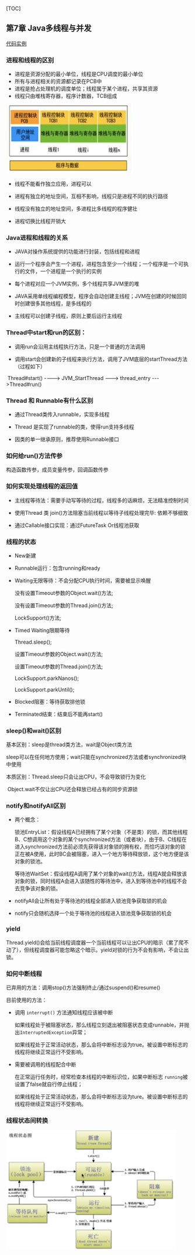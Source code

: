[TOC]

## 第7章 Java多线程与并发

[代码实例](../src/com/examples/java/thread)

### 进程和线程的区别

* 进程是资源分配的最小单位，线程是CPU调度的最小单位
* 所有与进程相关的资源都记录在PCB中
* 进程是抢占处理机的调度单位；线程属于某个进程，共享其资源
* 线程只由堆栈寄存器，程序计数器，TCB组成

<img src="public/7.Java多线程与并发/image-20201105024922541.png" alt="image-20201105024922541" style="zoom:50%;" />

* 线程不能看作独立应用，进程可以

* 进程有独立的地址空间，互相不影响，线程只是进程不同的执行路径

* 线程没有独立的地址空间，多进程比多线程的程序健壮

* 进程切换比线程开销大

### Java进程和线程的关系

* JAVA对操作系统提供的功能进行封装，包括线程和进程

* 运行一个程序会产生一个进程，进程包含至少一个线程；一个程序是一个可执行的文件，一个进程是一个执行的实例

* 每个进程对应一个JVM实例，多个线程共享JVM里的堆

* JAVA采用单线程编程模型，程序会自动创建主线程；JVM在创建的时候回同时创建很多其他线程，是多线程的

* 主线程可以创建子线程，原则上要后运行主线程

### Thread中start和run的区别：

* 调用run会沿用主线程执行方法，只是一个普通的方法调用

* 调用start会创建新的子线程来执行方法，调用了JVM底层的startThread方法（过程如下）

​		Thread#start() ----> JVM_StartThread ---> thread_entry --->Thread#run() 

### Thread 和 Runnable有什么区别

* 通过Thread类传入runnable，实现多线程

* Thread 是实现了runnable的类，使得run支持多线程

* 因类的单一继承原则，推荐使用Runnable接口

### 如何给run()方法传参

构造函数传参，成员变量传参，回调函数传参

### 如何实现处理线程的返回值

* 主线程等待法：需要手动写等待的过程，线程多的话麻烦，无法精准控制时间

* 使用Thread 类 join()方法阻塞当前线程以等待子线程处理完毕: 依赖不够细致

* 通过Callable接口实现：通过FutureTask Or线程池获取  

### 线程的状态

* New新建

* Runnable运行：包含running和ready

* Waiting无限等待：不会分配CPU执行时间，需要被显示唤醒

  没有设置Timeout参数的Object.wait()方法;

  没有设置Timeout参数的Thread.join()方法;

  LockSupport()方法;

* Timed Waiting限期等待

  Thread.sleep();

  设置Timeout参数的Object.wait()方法;

  设置Timeout参数的Thread.join()方法;	

  LockSupport.parkNanos();

  LockSupport.parkUntil();

* Blocked阻塞：等待获取排他锁

* Terminated结束：结束后不能再start()

### sleep()和wait()区别

基本区别：sleep是thread类方法，wait是Object类方法

​				   sleep可以在任何地方使用；wait只能在synchronized方法或者synchronized块中使用

本质区别：Thread.sleep只会让出CPU，不会导致锁行为变化

​				   Object.wait不仅让出CPU还会释放已经占有的同步资源锁

### notify和notifyAll区别

* 两个概念：

  锁池EntryList：假设线程A已经拥有了某个对象（不是类）的锁，而其他线程B、C想调用这个对象的某个synchronized方法（或者块），由于B、C线程在进入synchronized方法前必须先获得该对象锁的拥有权，而恰巧该对象的锁正在被A使用，此时BC会被阻塞，进入一个地方等待释放锁，这个地方便是该对象的锁池。

  等待池WaitSet：假设线程A调用了某个对象的wait()方法，线程A就会释放该对象的锁，同时线程A会进入该随性的等待池中，进入到等待池中的线程不会去竞争该对象的锁。

* notifyAll会让所有处于等待池的线程全部进入锁池竞争获取锁的机会

* notify只会随机选择一个处于等待池的线程进入锁池竞争获取锁的机会

### yield

Thread.yield()会给当前线程调度器一个当前线程可以让出CPU的暗示（累了爬不动了），但线程调度器可能忽略这个暗示。yield对锁的行为不会有影响，不会让出锁。

### 如何中断线程

已弃用的方法：调用stop()方法强制终止/通过suspend()和resume()

目前使用的方法：

* 调用 `interrupt()` 方法通知线程应该被中断

  如果线程处于被阻塞状态，那么线程立刻退出被阻塞状态变成runnable，并抛出`InterruptedException`异常；

  如果线程处于正常活动状态，那么会将中断标志设为true。被设置中断标志的线程将继续正常运行不受影响。

* 需要被调用的线程配合中断

  在正常运行任务时，经常检查本线程的中断标识位，如果中断标志 `running`被设置了false就自行停止线程；

  如果线程处于正常活动状态，那么会将中断标志设为ture。被设置中断标志的线程将继续正常运行不受影响。

### 线程状态间转换

<img src="public/7.Java多线程与并发/image-20201105025137279.png" alt="image-20201105025137279" style="zoom:50%;" />



